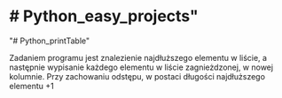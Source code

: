# # Python_easy_projects"
"# Python_printTable" 

Zadaniem programu jest znalezienie najdłuższego elementu w liście,
a następnie wypisanie każdego elementu w liście zagnieżdzonej, w nowej
kolumnie. Przy zachowaniu odstępu, w postaci długości najdłuższego
elementu +1
